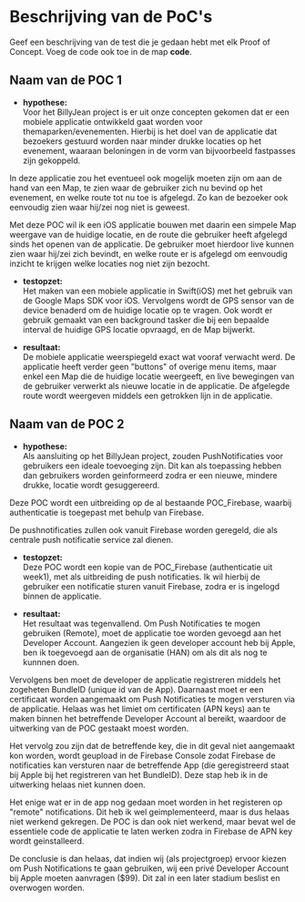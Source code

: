 Beschrijving van de PoC's
==========================

Geef een beschrijving van de test die je gedaan hebt met elk Proof of Concept. Voeg 
 de code ook toe in de map **code**.
 
Naam van de POC 1
----------------
* **hypothese:**  
Voor het BillyJean project is er uit onze concepten gekomen dat er een mobiele applicatie ontwikkeld gaat worden voor themaparken/evenementen. Hierbij is het doel van de applicatie dat bezoekers gestuurd worden naar minder drukke locaties op het evenement, waaraan beloningen in de vorm van bijvoorbeeld fastpasses zijn gekoppeld.

In deze applicatie zou het eventueel ook mogelijk moeten zijn om aan de hand van een Map, te zien waar de gebruiker zich nu bevind op het evenement, en welke route tot nu toe is afgelegd. Zo kan de bezoeker ook eenvoudig zien waar hij/zei nog niet is geweest.

Met deze POC wil ik een iOS applicatie bouwen met daarin een simpele Map weergave van de huidige locatie, en de route die gebruiker heeft afgelegd sinds het openen van de applicatie. De gebruiker moet hierdoor live kunnen zien waar hij/zei zich bevindt, en welke route er is afgelegd om eenvoudig inzicht te krijgen welke locaties nog niet zijn bezocht.

* **testopzet:**  
Het maken van een mobiele applicatie in Swift(iOS) met het gebruik van de Google Maps SDK voor iOS. Vervolgens wordt de GPS sensor van de device benaderd om de huidige locatie op te vragen. Ook wordt er gebruik gemaakt van een background tasker die bij een bepaalde interval de huidige GPS locatie opvraagd, en de Map bijwerkt.
 
* **resultaat:**  
De mobiele applicatie weerspiegeld exact wat vooraf verwacht werd. De applicatie heeft verder geen "buttons" of overige menu items, maar enkel een Map die de huidige locatie weergeeft, en live bewegingen van de gebruiker verwerkt als nieuwe locatie in de applicatie. De afgelegde route wordt weergeven middels een getrokken lijn in de applicatie. 


Naam van de POC 2
----------------
* **hypothese:**  
Als aansluiting op het BillyJean project, zouden PushNotificaties voor gebruikers een ideale toevoeging zijn. Dit kan als toepassing hebben dan gebruikers worden geinformeerd zodra er een nieuwe, mindere drukke, locatie wordt gesuggereerd.

Deze POC wordt een uitbreiding op de al bestaande POC_Firebase, waarbij authenticatie is toegepast met behulp van Firebase. 

De pushnotificaties zullen ook vanuit Firebase worden geregeld, die als centrale push notificatie service zal dienen.

* **testopzet:**  
Deze POC wordt een kopie van de POC_Firebase (authenticatie uit week1), met als uitbreiding de push notificaties. Ik wil hierbij de gebruiker een notificatie sturen vanuit Firebase, zodra er is ingelogd binnen de applicatie.
 
* **resultaat:**  
Het resultaat was tegenvallend. Om Push Notificaties te mogen gebruiken (Remote), moet de applicatie toe worden gevoegd aan het Developer Account. Aangezien ik geen developer account heb bij Apple, ben ik toegevoegd aan de organisatie (HAN) om als dit als nog te kunnnen doen. 

Vervolgens ben moet de developer de applicatie registreren middels het zogeheten BundleID (unique id van de App). Daarnaast moet er een certificaat worden aangemaakt om Push Notificaties te mogen versturen via de applicatie. Helaas was het limiet om certificaten (APN keys) aan te maken binnen het betreffende Developer Account al bereikt, waardoor de uitwerking van de POC gestaakt moest worden.

Het vervolg zou zijn dat de betreffende key, die in dit geval niet aangemaakt kon worden, wordt geupload in de Firebase Console zodat Firebase de notificaties kan versturen naar de betreffende App (die geregistreerd staat bij Apple bij het registreren van het BundleID). Deze stap heb ik in de uitwerking helaas niet kunnen doen.

Het enige wat er in de app nog gedaan moet worden in het registeren op "remote" notifications. Dit heb ik wel geimplementeerd, maar is dus helaas niet werkend gekregen. De POC is dan ook niet werkend, maar bevat wel de essentiele code de applicatie te laten werken zodra in Firebase de APN key wordt geinstalleerd.

De conclusie is dan helaas, dat indien wij (als projectgroep) ervoor kiezen om Push Notifications te gaan gebruiken, wij een privé Developer Account bij Apple moeten aanvragen ($99). Dit zal in een later stadium beslist en overwogen worden.

